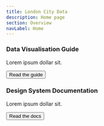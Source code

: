 ```yaml
---
title: London City Data
description: Home page
section: Overview
navLabel: Home
---
```


<script>
	import { Button, PlaceholderImage } from '@ldn-viz/ui'
</script>

<div class="grid grid-cols-2 gap-4">
    <div>
            <PlaceholderImage />
            <h3 class="title-md pt-2">Data Visualisation Guide</h3>
            <p class="subtitle pb-4">Lorem ipsum dollar sit.</p>
            <Button href="/dataviz-guide" variant="outline">Read the guide</Button>
    </div>
    <div>
            <PlaceholderImage />
            <h3 class="title-md pt-2">Design System Documentation</h3>
            <p class="subtitle pb-4">Lorem ipsum dollar sit.</p>
            <Button href="/design-system" variant="outline">Read the docs</Button>
    </div>
</div>
